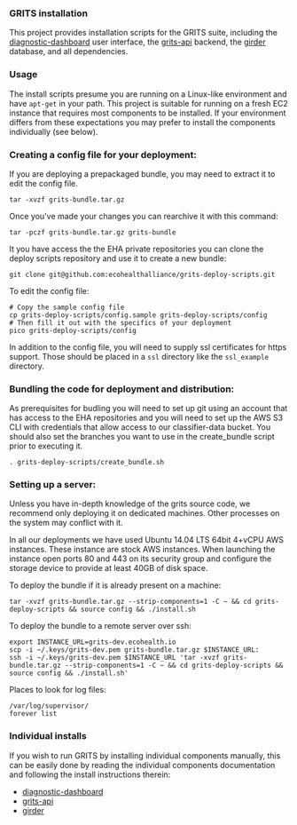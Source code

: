 ### GRITS installation

This project provides installation scripts for the GRITS suite, including the 
[diagnostic-dashboard](https://github.com/ecohealthalliance/diagnostic-dashboard) 
user interface, the [grits-api](https://github.com/ecohealthalliance/grits-api) 
backend, the [girder](https://github.com/ecohealthalliance/girder) database, and 
all dependencies.

### Usage

The install scripts presume you are running on a Linux-like environment and have 
`apt-get` in your path. This project is suitable for running on a fresh EC2 
instance that requires most components to be installed. If your environment 
differs from these expectations you may prefer to install the components individually (see below).

### Creating a config file for your deployment:

If you are deploying a prepackaged bundle, you may need to extract it to
edit the config file.

    tar -xvzf grits-bundle.tar.gz

Once you've made your changes you can rearchive it with this command:

    tar -pczf grits-bundle.tar.gz grits-bundle

It you have access the the EHA private repositories you can clone the deploy
scripts repository and use it to create a new bundle:

    git clone git@github.com:ecohealthalliance/grits-deploy-scripts.git

To edit the config file:

    # Copy the sample config file
    cp grits-deploy-scripts/config.sample grits-deploy-scripts/config
    # Then fill it out with the specifics of your deployment
    pico grits-deploy-scripts/config

In addition to the config file, you will need to supply ssl certificates
for https support. Those should be placed in a `ssl` directory
like the `ssl_example` directory.

### Bundling the code for deployment and distribution:

As prerequisites for budling you will need to set up git using an account
that has access to the EHA repositories and you will need to set up the AWS S3 CLI
with credentials that allow access to our classifier-data bucket.
You should also set the branches you want to use in the create_bundle script
prior to executing it.

    . grits-deploy-scripts/create_bundle.sh

### Setting up a server:

Unless you have in-depth knowledge of the grits source code,
we recommend only deploying it on dedicated machines.
Other processes on the system may conflict with it.

In all our deployments we have used Ubuntu 14.04 LTS 64bit 4+vCPU AWS instances.
These instance are stock AWS instances. When launching the instance
open ports 80 and 443 on its security group and configure the storage device to
provide at least 40GB of disk space.

To deploy the bundle if it is already present on a machine:

    tar -xvzf grits-bundle.tar.gz --strip-components=1 -C ~ && cd grits-deploy-scripts && source config && ./install.sh

To deploy the bundle to a remote server over ssh:

    export INSTANCE_URL=grits-dev.ecohealth.io
    scp -i ~/.keys/grits-dev.pem grits-bundle.tar.gz $INSTANCE_URL:
    ssh -i ~/.keys/grits-dev.pem $INSTANCE_URL 'tar -xvzf grits-bundle.tar.gz --strip-components=1 -C ~ && cd grits-deploy-scripts && source config && ./install.sh'

Places to look for log files:

    /var/log/supervisor/
    forever list

### Individual installs

If you wish to run GRITS by installing individual components manually, this can 
be easily done by reading the individual components documentation and following 
the install instructions therein:

* [diagnostic-dashboard](https://github.com/ecohealthalliance/diagnostic-dashboard)
* [grits-api](https://github.com/ecohealthalliance/grits-api)
* [girder](https://github.com/ecohealthalliance/girder)





